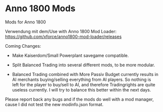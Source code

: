 # Anno 1800 Mods
 Mods for Anno 1800

Verwendung mit dem/Use with Anno 1800 Mod Loader: https://github.com/xforce/anno1800-mod-loader/releases

Coming Changes:

- Make Kaiserdom/Small Powerplant savegame compatible.

- Split Balanced Trading into several different mods, to be more modular.
- Balanced Trading combined with More Passiv Budget currently results in AI merchants buying/selling everything from AI players. So nothing is left for the player to buy/sell to AI, and therefore Tradingrights are quite useless currently. I will try to balance this better within the next days.


Please report back any bugs and if the mods do well with a mod manager, cause I did not test the new modinfo.json format.

